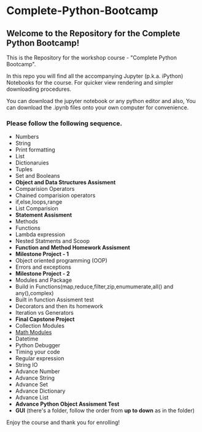 # Complete-Python-Bootcamp

## Welcome to the Repository for the Complete Python Bootcamp!

This is the Repository for the workshop course - "Complete Python Bootcamp".



In this repo you will find all the accompanying Jupyter (p.k.a. iPython) Notebooks for the course. For quicker view rendering and simpler downloading procedures.


You can download the jupyter notebook or any python editor and also, You can download the .ipynb files onto your own computer for convenience.

### Please follow the following sequence.

- Numbers
- String
- Print formatting
- List
- Dictionaruies
- Tuples
- Set and Booleans
- **Object and Data Structures Assisment**
- Comparision Operators
- Chained comparision operators
- if,else,loops,range
- List Comparision
- **Statement Assisment**
- Methods
- Functions
- Lambda expression
- Nested Statments and Scoop
- **Function and Method Homework Assisment**
- **Milestone Project - 1**
- Object oriented programming (OOP)
- Errors and exceptions
- **Milestone Project - 2**
- Modules and Package
- Build in Functions(map,reduce,filter,zip,enumumerate,all() and any(),complex)
- Built in function Assisment test
- Decorators and then its homework
- Iteration vs Generators
- **Final Capstone Project**
- Collection Modules
- [Math Modules](https://docs.python.org/3/library/math.html)
- Datetime
- Python Debugger
- Timing your code
- Regular expression
- String IO
- Advance Number
- Advance String
- Advance Set
- Advance Dictionary
- Advance List
- **Advance Python Object Assisment Test**
- **GUI** (there's a folder, follow the order from **up to down** as in the folder)

Enjoy the course and thank you for enrolling!
